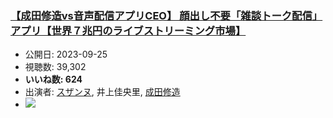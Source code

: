### [【成田修造vs音声配信アプリCEO】 顔出し不要「雑談トーク配信」アプリ【世界７兆円のライブストリーミング市場】](https://www.youtube.com/watch?v=utzmmrVZIEQ)
-   公開日: 2023-09-25
-   視聴数: 39,302
-   **いいね数: 624**
-   出演者: [スザンヌ](/rehacq_fan/people/スザンヌ "wikilink"), 井上佳央里, [成田修造](/rehacq_fan/people/成田修造 "wikilink")
- [![](https://img.youtube.com/vi/utzmmrVZIEQ/hqdefault.jpg)](https://www.youtube.com/watch?v=utzmmrVZIEQ)
